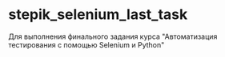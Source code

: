 # stepik_selenium_last_task
Для выполнения финального задания курса "Автоматизация тестирования с помощью Selenium и Python"
